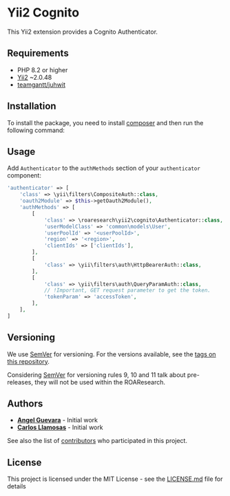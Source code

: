 # Yii2 Cognito

This Yii2 extension provides a Cognito Authenticator.

## Requirements

- PHP 8.2 or higher
- [Yii2](https://www.yiiframework.com/) ~2.0.48
- [teamgantt/juhwit](https://github.com/teamgantt/juhwit)

## Installation

To install the package, you need to install [composer](http://getcomposer.org/download/) and then run the following command:


## Usage

Add `Authenticator` to the `authMethods` section of your `authenticator` component:

```php
'authenticator' => [
    'class' => \yii\filters\CompositeAuth::class,
    'oauth2Module' => $this->getOauth2Module(),
    'authMethods' => [
        [
            'class' => \roaresearch\yii2\cognito\Authenticator::class,
            'userModelClass' => 'common\models\User',
            'userPoolId' => '<userPoolId>',
            'region' => '<region>',
            'clientIds' => ['clientIds'],
        ],
        [
            'class' => \yii\filters\auth\HttpBearerAuth::class,
        ],
        [
            'class' => \yii\filters\auth\QueryParamAuth::class,
            // !Important, GET request parameter to get the token.
            'tokenParam' => 'accessToken',
        ],
    ],
]
```

## Versioning

We use [SemVer](http://semver.org/) for versioning. For the versions available, see the [tags on this repository](https://github.com/ROAResearch/yii2-roa/tags).

Considering [SemVer](http://semver.org/) for versioning rules 9, 10 and 11 talk about pre-releases, they will not be used within the ROAResearch.

## Authors

* [**Angel Guevara**](https://github.com/Faryshta) - Initial work
* [**Carlos Llamosas**](https://github.com/neverabe) - Initial work

See also the list of [contributors](https://github.com/ROAResearch/yii2-roa/graphs/contributors) who participated in this project.

## License

This project is licensed under the MIT License - see the [LICENSE.md](LICENSE.md) file for details
